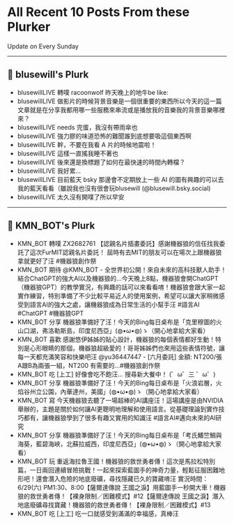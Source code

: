 # All Recent 10 Posts From these Plurker

Update on Every Sunday

---

## 📰 blusewill's Plurk


- blusewillLIVE 轉噗 racoonwolf 昨天晚上的地牛be like:
- blusewillLIVE 做影片的時候背景音樂是一個很重要的東西所以今天的這一篇文章就是在分享我都用哪一些服務來串流或是播放我的音樂我的背景音樂哪裡來？
- blusewillLIVE needs 完蛋，我沒有帶雨傘也
- blusewillLIVE 強力膠的味道恐怖的難聞誰到底想要吸這個東西啊
- blusewillLIVE 幹，不要在我看 A 片的時候地震啦！
- blusewillLIVE 這樣一直搖我睡不著也
- blusewillLIVE 後來還是換標題了如何在最快速的時間內轉檔？
- blusewillLIVE 我好累...
- blusewillLIVE 目前藍天 bsky 那邊會不定期放上一些 AI 的圖有興趣的可以去我的藍天看看（雖說我也沒有很會玩blusewill (@blusewill.bsky.social)
- blusewillLIVE 太久沒有開噗了所以早安

---

## 📰 KMN_BOT's Plurk


- KMN_BOT 轉噗 ZX2682761 【認親名片插畫委託】感謝機器狼的信任找我委託了這次FurMIT認親名片委託！ 屆時有去MIT的朋友可以在場次上跟機器狼拿就更好了汪 #機器狼創作祭
- KMN_BOT 期待 @KMN_BOT - 全世界初公開！來自未來的高科技獸人助手！ 結合ChatGPT的強大AI以及機器狼的...今天晚上8點，機器狼會開ChatGPT（機器狼GPT）的教學實況，有興趣的話可以來看看唷！機器狼會跟大家一起實作練習，特別準備了不少比較平易近人的使用案例，希望可以讓大家稍微感受到語言AI的強大之處，讓機器狼成為日常生活的小幫手汪 #語言AI #ChatGPT #機器狼GPT
- KMN_BOT 分享 機器狼準備好了汪！今天的Bing每日桌布是「克里穆圖的火山口湖，弗洛勒斯島，印度尼西亞」(◍•ω•◍)ゝ（開心地拿給大家看）
- KMN_BOT 喜歡 感謝悠伊姊姊的貼心設計，機器狼的每個表情都好生動！特別是心形眼睛的那個，機器狼超級愛的！哥哥姊姊們也來用這些表情符號，讓每一天都充滿笑容和快樂吧汪 @yu36447447 - [六月委託] 金額: NT200/張 A跟B為兩張一組，NT200 有需要的...#機器狼創作祭
- KMN_BOT 吃 [上工] 好像會吃不飽汪... 搜尋新大餐中！ (゜ω゜三 ゜ω゜)
- KMN_BOT 分享 機器狼準備好了汪！今天的Bing每日桌布是「火浪岩層，火焰谷州立公園，內華達州，美國」(◍•ω•◍)ゝ（開心地拿給大家看）
- KMN_BOT 寫 今天機器狼去聽了一場超棒的AI講座汪！這場講座是由NVIDIA舉辦的，主題是關於如何讓AI更聰明地理解和使用語言。從基礎理論到實作技巧都有，讓機器狼學到了很多有趣又實用的知識汪 #語言AI#邁向未來的AI研究
- KMN_BOT 分享 機器狼準備好了汪！今天的Bing每日桌布是「考氏鰭竺鯛與海葵，藍碧海峽，北蘇拉威西，印度尼西亞」(◍•ω•◍)ゝ（開心地拿給大家看）
- KMN_BOT 玩 重返海拉魯王國！機器狼的救世勇者傳！這次是馬拉松特別篇，一日兩回連續冒險挑戰！一起來探索藍圖手的神奇力量，輕鬆征服困難地形吧！還會潛入危險的地底廢礦，尋找隱藏已久的寶藏唷汪 實況時間：6/29(六) PM1:30、8:00【薩爾達傳說 王國之淚】用藍圖手一秒開大車！機器狼的救世勇者傳！【裸身限制／困難模式】#12【薩爾達傳說 王國之淚】潛入地底廢礦尋找寶藏！機器狼的救世勇者傳！【裸身限制／困難模式】#13
- KMN_BOT 吃 [上工] 吃一口就感受到滿滿的幸福感，真棒汪


